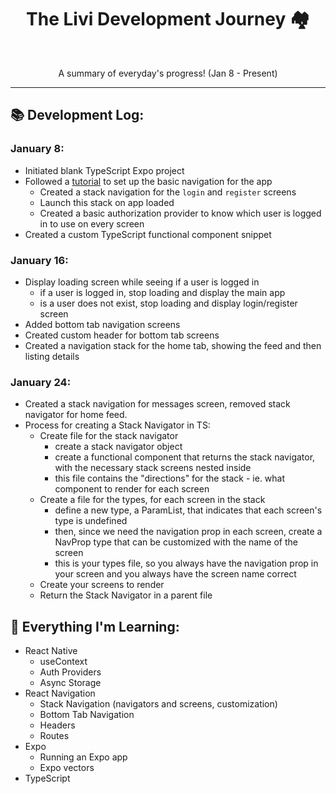 <h1 align="center"> The Livi Development Journey 🏘 </h1><br>
<p align="center"> A summary of everyday's progress! (Jan 8 - Present) </p>
<hr>

## :books: Development Log:

### January 8:
- Initiated blank TypeScript Expo project
- Followed a [tutorial](https://www.youtube.com/watch?v=Hln37dE19bs&ab_channel=BenAwad) to set up the basic navigation for the app
  - Created a stack navigation for the `login` and `register` screens
  - Launch this stack on app loaded
  - Created a basic authorization provider to know which user is logged in to use on every screen
- Created a custom TypeScript functional component snippet

### January 16:
- Display loading screen while seeing if a user is logged in
  - if a user is logged in, stop loading and display the main app
  - is a user does not exist, stop loading and display login/register screen
- Added bottom tab navigation screens
- Created custom header for bottom tab screens
- Created a navigation stack for the home tab, showing the feed and then listing details

### January 24:
- Created a stack navigation for messages screen, removed stack navigator for home feed.
- Process for creating a Stack Navigator in TS:
  - Create file for the stack navigator
    - create a stack navigator object
    - create a functional component that returns the stack navigator, with the necessary stack screens nested inside
    - this file contains the "directions" for the stack - ie. what component to render for each screen
  - Create a file for the types, for each screen in the stack
    - define a new type, a ParamList, that indicates that each screen's type is undefined
    - then, since we need the navigation prop in each screen, create a NavProp type that can be customized with the name of the screen
    - this is your types file, so you always have the navigation prop in your screen and you always have the screen name correct
  - Create your screens to render
  - Return the Stack Navigator in a parent file

## 🧠 Everything I'm Learning:
- React Native
  - useContext
  - Auth Providers
  - Async Storage
- React Navigation
  - Stack Navigation (navigators and screens, customization)
  - Bottom Tab Navigation
  - Headers
  - Routes
- Expo
  - Running an Expo app
  - Expo vectors
- TypeScript
